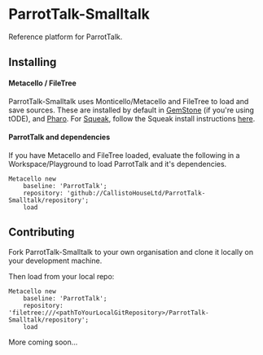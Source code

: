 # ParrotTalk-Smalltalk
Reference platform for ParrotTalk.

## Installing

#### Metacello / FileTree
ParrotTalk-Smalltalk uses Monticello/Metacello and FileTree to load and save sources. These are installed by default in [GemStone](http://www.gemtalksystems.com/) (if you're using tODE), and [Pharo](http://pharo.org). For [Squeak](http://squeak.org), follow the Squeak install instructions [here](https://github.com/Metacello/metacello).

#### ParrotTalk and dependencies
If you have Metacello and FileTree loaded, evaluate the following in a Workspace/Playground to load ParrotTalk and it's dependencies.

```
Metacello new
    baseline: 'ParrotTalk';
    repository: 'github://CallistoHouseLtd/ParrotTalk-Smalltalk/repository';
    load
```

## Contributing

Fork ParrotTalk-Smalltalk to your own organisation and clone it locally on your development machine.

Then load from your local repo:

```
Metacello new
    baseline: 'ParrotTalk';
    repository: 'filetree:///<pathToYourLocalGitRepository>/ParrotTalk-Smalltalk/repository';
    load
```

More coming soon...